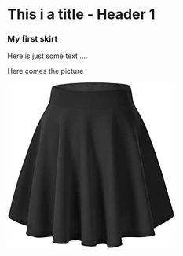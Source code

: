 # This i a title - Header 1
### My first skirt

Here is just some text ....

Here comes the picture

![skirt](https://github.com/zedkei84/keikei-diy/blob/master/skirt.jpg?raw=true)
